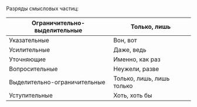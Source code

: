 Разряды смысловых частиц:

| Ограничительно-выделительные | Только, лишь              |
| ---------------------------- | ------------------------- |
| Указательные                 | Вон, вот                  |
| Усилительные                 | Даже, ведь                |
| Уточняющие                   | Именно, как раз           |
| Вопросительные               | Неужели, разве            |
| Выделительно-ограничительные | Только, лишь, лишь только |
| Уступительные                | Хоть, хоть бы             |

